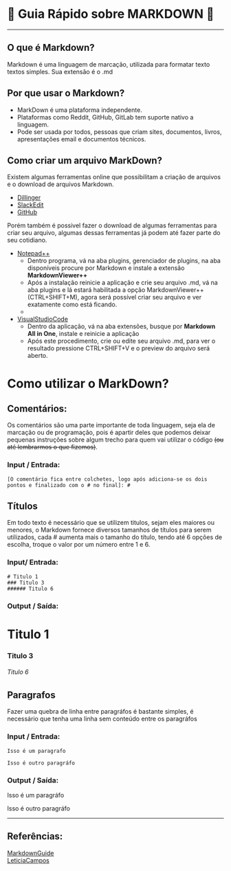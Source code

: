# 📑 Guia Rápido sobre MARKDOWN 📑
---
## O que é Markdown?
Markdown é uma linguagem de marcação, utilizada para formatar texto textos simples. Sua extensão é o .md

## Por que usar o Markdown?
- MarkDown é uma plataforma independente.
- Plataformas como Reddit, GitHub, GitLab tem suporte nativo a linguagem.
- Pode ser usada por todos, pessoas que criam sites, documentos, livros, apresentações email e documentos técnicos.

## Como criar um arquivo MarkDown?
Existem algumas ferramentas online que possibilitam a criação de arquivos e o download de arquivos Markdown.  
- [Dillinger](https://dillinger.io/)  
- [SlackEdit](https://stackedit.io/app#)  
- [GitHub](https://github.com)  

Porém também é possivel fazer o download de algumas ferramentas para criar seu arquivo, algumas dessas ferramentas já podem até fazer parte do seu cotidiano.
- [Notepad++](https://notepad-plus-plus.org/downloads/)
  - Dentro programa, vá na aba plugins, gerenciador de plugins, na aba disponíveis procure por Markdown e instale a extensão **MarkdownViewer++** 
  - Após a instalação reinicie a aplicação e crie seu arquivo .md, vá na aba plugins e lá estará habilitada a opção MarkdownViewer++ (CTRL+SHIFT+M), agora será possível criar seu arquivo e ver exatamente como está ficando.
  - 
- [VisualStudioCode](https://code.visualstudio.com/)
  - Dentro da aplicação, vá na aba extensões, busque por **Markdown All in One**, instale e reinicie a aplicação
  - Após este procedimento, crie ou edite seu arquivo .md, para ver o resultado pressione CTRL+SHIFT+V e o preview do arquivo será aberto.

# Como utilizar o MarkDown?

## Comentários:
Os comentários são uma parte importante de toda linguagem, seja ela de marcação ou de programação, pois é apartir deles que podemos deixar pequenas instruções sobre algum trecho para quem vai utilizar o código ~~(ou até lembrarmos o que fizemos)~~.

### Input / Entrada:   
```
[O comentário fica entre colchetes, logo após adiciona-se os dois pontos e finalizado com o # no final]: # 
```
[Easter Egg, linha oculta]: # 
 
## Títulos
Em todo texto é necessário que se utilizem titulos, sejam eles maiores ou menores, o Markdown fornece diversos tamanhos de títulos para serem utilizados, cada # aumenta mais o tamanho do título, tendo até 6 opções de escolha, troque o valor por um número entre 1 e 6. 

### Input/ Entrada:
```
# Titulo 1
### Titulo 3
###### Titulo 6
```
### Output / Saída:

# Titulo 1
### Titulo 3
###### Titulo 6   


## Paragrafos
Fazer uma quebra de linha entre paragráfos é bastante simples, é necessário que tenha uma linha sem conteúdo entre os paragráfos

### Input / Entrada:
```
Isso é um paragrafo

Isso é outro paragráfo
```
### Output / Saída:

Isso é um paragráfo

Isso é outro paragráfo

---
## Referências:
[MarkdownGuide](https://www.markdownguide.org/getting-started/)   
[LeticiaCampos](https://dev.to/leticiacamposs2/escrevendo-textos-no-formato-markdown-usando-o-notepad-o99)